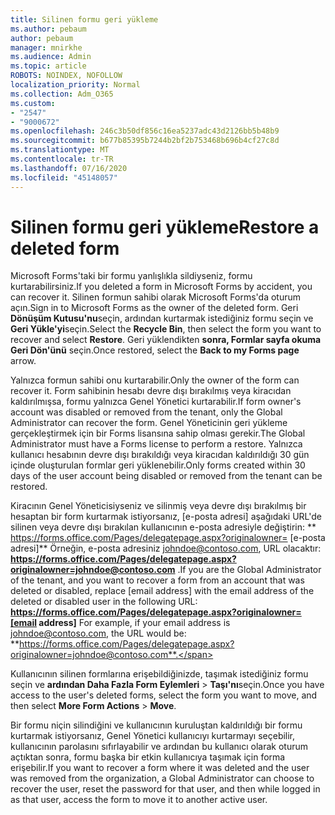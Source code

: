 ```yaml
---
title: Silinen formu geri yükleme
ms.author: pebaum
author: pebaum
manager: mnirkhe
ms.audience: Admin
ms.topic: article
ROBOTS: NOINDEX, NOFOLLOW
localization_priority: Normal
ms.collection: Adm_O365
ms.custom:
- "2547"
- "9000672"
ms.openlocfilehash: 246c3b50df856c16ea5237adc43d2126bb5b48b9
ms.sourcegitcommit: b677b85395b7244b2bf2b753468b696b4cf27c8d
ms.translationtype: MT
ms.contentlocale: tr-TR
ms.lasthandoff: 07/16/2020
ms.locfileid: "45148057"
---
```

# <a name="restore-a-deleted-form"></a><span data-ttu-id="f2226-102">Silinen formu geri yükleme</span><span class="sxs-lookup"><span data-stu-id="f2226-102">Restore a deleted form</span></span>

<span data-ttu-id="f2226-103">Microsoft Forms'taki bir formu yanlışlıkla sildiyseniz, formu kurtarabilirsiniz.</span><span class="sxs-lookup"><span data-stu-id="f2226-103">If you deleted a form in Microsoft Forms by accident, you can recover it.</span></span> <span data-ttu-id="f2226-104">Silinen formun sahibi olarak Microsoft Forms'da oturum açın.</span><span class="sxs-lookup"><span data-stu-id="f2226-104">Sign in to Microsoft Forms as the owner of the deleted form.</span></span> <span data-ttu-id="f2226-105">Geri **Dönüşüm Kutusu'nu**seçin, ardından kurtarmak istediğiniz formu seçin ve **Geri Yükle'yi**seçin.</span><span class="sxs-lookup"><span data-stu-id="f2226-105">Select the **Recycle Bin**, then select the form you want to recover and select **Restore**.</span></span> <span data-ttu-id="f2226-106">Geri yüklendikten **sonra, Formlar sayfa okuma Geri Dön'ünü** seçin.</span><span class="sxs-lookup"><span data-stu-id="f2226-106">Once restored, select the **Back to my Forms page** arrow.</span></span>

<span data-ttu-id="f2226-107">Yalnızca formun sahibi onu kurtarabilir.</span><span class="sxs-lookup"><span data-stu-id="f2226-107">Only the owner of the form can recover it.</span></span> <span data-ttu-id="f2226-108">Form sahibinin hesabı devre dışı bırakılmış veya kiracıdan kaldırılmışsa, formu yalnızca Genel Yönetici kurtarabilir.</span><span class="sxs-lookup"><span data-stu-id="f2226-108">If form owner's account was disabled or removed from the tenant, only the Global Administrator can recover the form.</span></span> <span data-ttu-id="f2226-109">Genel Yöneticinin geri yükleme gerçekleştirmek için bir Forms lisansına sahip olması gerekir.</span><span class="sxs-lookup"><span data-stu-id="f2226-109">The Global Administrator must have a Forms license to perform a restore.</span></span> <span data-ttu-id="f2226-110">Yalnızca kullanıcı hesabının devre dışı bırakıldığı veya kiracıdan kaldırıldığı 30 gün içinde oluşturulan formlar geri yüklenebilir.</span><span class="sxs-lookup"><span data-stu-id="f2226-110">Only forms created within 30 days of the user account being disabled or removed from the tenant can be restored.</span></span>

<span data-ttu-id="f2226-111">Kiracının Genel Yöneticisiyseniz ve silinmiş veya devre dışı bırakılmış bir hesaptan bir form kurtarmak istiyorsanız, [e-posta adresi] aşağıdaki URL'de silinen veya devre dışı bırakılan kullanıcının e-posta adresiyle değiştirin: \*\* https://forms.office.com/Pages/delegatepage.aspx?originalowner= [e-posta adresi]\*\* Örneğin, e-posta adresiniz johndoe@contoso.com, URL olacaktır: **https://forms.office.com/Pages/delegatepage.aspx?originalowner=johndoe@contoso.com** .</span><span class="sxs-lookup"><span data-stu-id="f2226-111">If you are the Global Administrator of the tenant, and you want to recover a form from an account that was deleted or disabled, replace [email address] with the email address of the deleted or disabled user in the following URL: **https://forms.office.com/Pages/delegatepage.aspx?originalowner=[email address]** For example, if your email address is johndoe@contoso.com, the URL would be: **https://forms.office.com/Pages/delegatepage.aspx?originalowner=johndoe@contoso.com**.</span></span> 

<span data-ttu-id="f2226-112">Kullanıcının silinen formlarına erişebildiğinizde, taşımak istediğiniz formu seçin ve **ardından Daha Fazla Form Eylemleri**  >  **Taşı'nı**seçin.</span><span class="sxs-lookup"><span data-stu-id="f2226-112">Once you have access to the user's deleted forms, select the form you want to move, and then select **More Form Actions** > **Move**.</span></span>

<span data-ttu-id="f2226-113">Bir formu niçin silindiğini ve kullanıcının kuruluştan kaldırıldığı bir formu kurtarmak istiyorsanız, Genel Yönetici kullanıcıyı kurtarmayı seçebilir, kullanıcının parolasını sıfırlayabilir ve ardından bu kullanıcı olarak oturum açtıktan sonra, formu başka bir etkin kullanıcıya taşımak için forma erişebilir.</span><span class="sxs-lookup"><span data-stu-id="f2226-113">If you want to recover a form where it was deleted and the user was removed from the organization, a Global Administrator can choose to recover the user, reset the password for that user, and then while logged in as that user, access the form to move it to another active user.</span></span> 